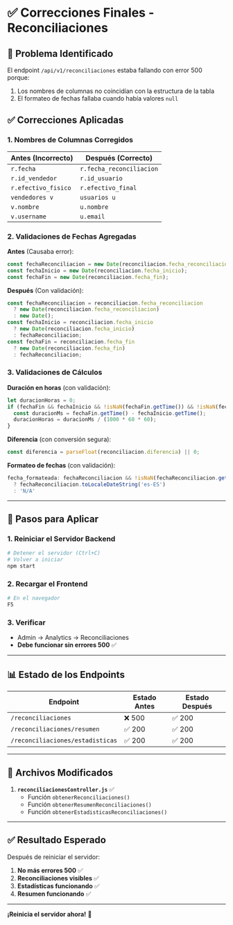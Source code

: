 # ✅ Correcciones Finales - Reconciliaciones

## 🔧 Problema Identificado

El endpoint `/api/v1/reconciliaciones` estaba fallando con error 500 porque:
1. Los nombres de columnas no coincidían con la estructura de la tabla
2. El formateo de fechas fallaba cuando había valores `null`

## ✅ Correcciones Aplicadas

### **1. Nombres de Columnas Corregidos**

| Antes (Incorrecto) | Después (Correcto) |
|-------------------|-------------------|
| `r.fecha` | `r.fecha_reconciliacion` |
| `r.id_vendedor` | `r.id_usuario` |
| `r.efectivo_fisico` | `r.efectivo_final` |
| `vendedores v` | `usuarios u` |
| `v.nombre` | `u.nombre` |
| `v.username` | `u.email` |

### **2. Validaciones de Fechas Agregadas**

**Antes** (Causaba error):
```javascript
const fechaReconciliacion = new Date(reconciliacion.fecha_reconciliacion);
const fechaInicio = new Date(reconciliacion.fecha_inicio);
const fechaFin = new Date(reconciliacion.fecha_fin);
```

**Después** (Con validación):
```javascript
const fechaReconciliacion = reconciliacion.fecha_reconciliacion 
  ? new Date(reconciliacion.fecha_reconciliacion) 
  : new Date();
const fechaInicio = reconciliacion.fecha_inicio 
  ? new Date(reconciliacion.fecha_inicio) 
  : fechaReconciliacion;
const fechaFin = reconciliacion.fecha_fin 
  ? new Date(reconciliacion.fecha_fin) 
  : fechaReconciliacion;
```

### **3. Validaciones de Cálculos**

**Duración en horas** (con validación):
```javascript
let duracionHoras = 0;
if (fechaFin && fechaInicio && !isNaN(fechaFin.getTime()) && !isNaN(fechaInicio.getTime())) {
  const duracionMs = fechaFin.getTime() - fechaInicio.getTime();
  duracionHoras = duracionMs / (1000 * 60 * 60);
}
```

**Diferencia** (con conversión segura):
```javascript
const diferencia = parseFloat(reconciliacion.diferencia) || 0;
```

**Formateo de fechas** (con validación):
```javascript
fecha_formateada: fechaReconciliacion && !isNaN(fechaReconciliacion.getTime()) 
  ? fechaReconciliacion.toLocaleDateString('es-ES') 
  : 'N/A'
```

---

## 🚀 Pasos para Aplicar

### **1. Reiniciar el Servidor Backend**
```bash
# Detener el servidor (Ctrl+C)
# Volver a iniciar
npm start
```

### **2. Recargar el Frontend**
```bash
# En el navegador
F5
```

### **3. Verificar**
- Admin → Analytics → Reconciliaciones
- **Debe funcionar sin errores 500** ✅

---

## 📊 Estado de los Endpoints

| Endpoint | Estado Antes | Estado Después |
|----------|--------------|----------------|
| `/reconciliaciones` | ❌ 500 | ✅ 200 |
| `/reconciliaciones/resumen` | ✅ 200 | ✅ 200 |
| `/reconciliaciones/estadisticas` | ✅ 200 | ✅ 200 |

---

## 🎯 Archivos Modificados

1. **`reconciliacionesController.js`** ✅
   - Función `obtenerReconciliaciones()`
   - Función `obtenerResumenReconciliaciones()`
   - Función `obtenerEstadisticasReconciliaciones()`

---

## ✅ **Resultado Esperado**

Después de reiniciar el servidor:

1. **No más errores 500** ✅
2. **Reconciliaciones visibles** ✅
3. **Estadísticas funcionando** ✅
4. **Resumen funcionando** ✅

---

**¡Reinicia el servidor ahora!** 🚀

